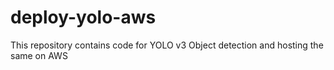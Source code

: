 # deploy-yolo-aws
This repository contains code for YOLO v3 Object detection and hosting the same on AWS 
